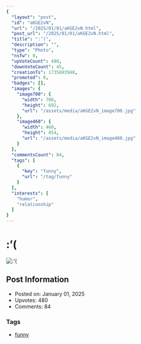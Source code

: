 ```yaml
---
{
  "layout": "post",
  "id": "aKGE2vN",
  "url": "/2025/01/01/aKGE2vN.html",
  "post_url": "/2025/01/01/aKGE2vN.html",
  "title": ":’(",
  "description": "",
  "type": "Photo",
  "nsfw": 0,
  "upVoteCount": 480,
  "downVoteCount": 45,
  "creationTs": 1735693948,
  "promoted": 0,
  "badges": [],
  "images": {
    "image700": {
      "width": 700,
      "height": 692,
      "url": "/assets/media/aKGE2vN_image700.jpg"
    },
    "image460": {
      "width": 460,
      "height": 454,
      "url": "/assets/media/aKGE2vN_image460.jpg"
    }
  },
  "commentsCount": 84,
  "tags": [
    {
      "key": "funny",
      "url": "/tag/funny"
    }
  ],
  "interests": [
    "humor",
    "relationship"
  ]
}
---
```


# :’(

![:’(](/assets/media/aKGE2vN_image700.jpg)

## Post Information

- Posted on: January 01, 2025
- Upvotes: 480
- Comments: 84

### Tags

- [funny](/tag/funny)
